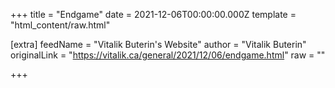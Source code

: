 
+++
title = "Endgame"
date = 2021-12-06T00:00:00.000Z
template = "html_content/raw.html"

[extra]
feedName = "Vitalik Buterin's Website"
author = "Vitalik Buterin"
originalLink = "https://vitalik.ca/general/2021/12/06/endgame.html"
raw = ""

+++

